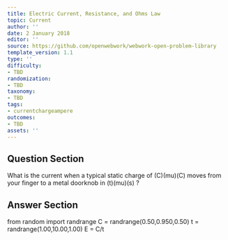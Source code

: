 ```yaml
---
title: Electric Current, Resistance, and Ohms Law
topic: Current
author: ''
date: 2 January 2018
editor: ''
source: https://github.com/openwebwork/webwork-open-problem-library
template_version: 1.1
type: ''
difficulty:
- TBD
randomization:
- TBD
taxonomy:
- TBD
tags:
- currentchargeampere
outcomes:
- TBD
assets: ''
---
```


## Question Section 

What is the current when a typical static charge of
(C)(mu)(C) moves from your finger to a metal doorknob in
(t)(mu)(s) ?



## Answer Section

from random import randrange
C = randrange(0.50,0.950,0.50)
t = randrange(1.00,10.00,1.00)
E = C/t